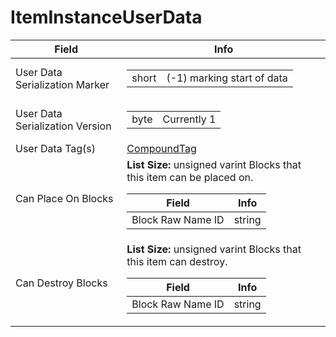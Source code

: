 # ItemInstanceUserData

<table><thead><tr><th>Field</th><th>Info</th></tr></thead><tbody>
<tr><td>User Data Serialization Marker</td><td><table><tbody><tr><td>short</td><td>(-1) marking start of data</td></tr></tbody></table></td></tr>
<tr><td>User Data Serialization Version</td><td><table><tbody><tr><td>byte</td><td>Currently 1</td></tr></tbody></table></td></tr>
<tr><td>User Data Tag(s)</td><td><a href="../types/CompoundTag.md">CompoundTag</a></td></tr>
<tr><td>Can Place On Blocks</td><td><b>List Size:</b> unsigned varint
  Blocks that this item can be placed on.  
  <table><thead><tr><th>Field</th><th>Info</th></tr></thead><tbody>
  <tr><td>Block Raw Name ID</td><td>string</td></tr>
  </tbody></table></td></tr>
<tr><td>Can Destroy Blocks</td><td><b>List Size:</b> unsigned varint
  Blocks that this item can destroy.  
  <table><thead><tr><th>Field</th><th>Info</th></tr></thead><tbody>
  <tr><td>Block Raw Name ID</td><td>string</td></tr>
  </tbody></table></td></tr>
</tbody></table>